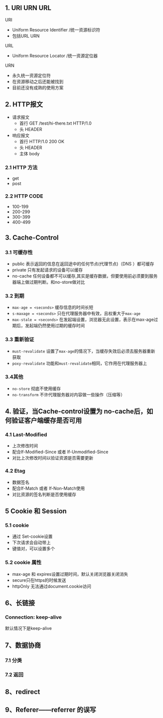 ## 1. URI  URN URL
 URI
 - Uniform Resource Identifier /统一资源标识符
 - 包括URL  URN

 URL
 - Uniform Resource Locator /统一资源定位器

 URN
 - 永久统一资源定位符
 - 在资源移动之后还能被找到
 - 目前还没有成熟的使用方案

 ## 2. HTTP报文

 - 请求报文
    - 首行 GET /test/hi-there.txt HTTP/1.0
    - 头  HEADER
 - 响应报文
    - 首行  HTTP/1.0 200 OK
    - 头 HEADER
    - 主体 body

### 2.1 HTTP 方法
- get
- post

### 2.2 HTTP CODE
- 100-199
- 200-299
- 300-399
- 400-499

## 3. Cache-Control

### 3.1 可缓存性

 - public  表示返回的信息在返回途中的任何节点(代理节点)（DNS ）都可缓存
 - private 只有发起请求的设备可以缓存
 - no-cache 任何设备都不可以缓存,其实是缓存数据，但要使用前必须要到服务器端上做过期判断。和no-store做对比

### 3.2 到期
- `max-age = <seconds>` 缓存信息的时间长短
- `s-maxage = <seconds>` 只在代理服务器中有效，且权重大于`max-age`
- `max-stale = <seconds>` 在发起端设置，浏览器无此设置，表示在max-age过期后，发起端仍然使用过期的缓存时间

### 3.3 重新验证
- `must-revalidate` 设置了`max-age`的情况下，当缓存失效后必须去服务器重新获取
- `poxy-revalidate` 功能和`must-revalidate`相同，它作用在代理服务器上

### 3.4其他
- `no-store` 彻底不使用缓存
- `no-transform` 不许代理服务器对内容做一些操作（压缩等）

## 4. 验证，当Cache-control设置为 no-cache后，如何验证客户端缓存是否可用

### 4.1 Last-Modified 
- 上次修改时间
- 配合If-Modified-Since 或者 If-Unmodified-Since
- 对比上次修改时间以验证资源是否需要更新

### 4.2 Etag
- 数据签名 
- 配合If-Match 或者 If-Non-Match使用
- 对比资源的签名判断是否使用缓存


## 5 Cookie 和 Session

### 5.1 cookie
 - 通过 Set-cookie设置
 - 下次请求会自动带上
 - 键值对，可以设置多个


### 5.2 cookie 属性
 - max-age 和 expires设置过期时间，默认关闭浏览器关闭消失
 - secure只在https的时候发送
 - httpOnly 无法通过document.cookie访问

 ## 6、长链接

 ### Connection: keep-alive
 默认情况下是keep-alive



## 7、数据协商

### 7.1 分类

### 7.2 返回


## 8、redirect


## 9、Referer——referrer 的误写



 



